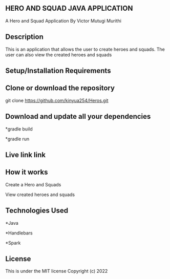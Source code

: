 ## HERO AND SQUAD JAVA APPLICATION

A Hero and Squad Application
By Victor Mutugi Murithi

## Description

This is an application that allows the user to create heroes and squads. The user can also view the created heroes and squads

## Setup/Installation Requirements

## Clone or download the repository
git clone https://github.com/kinyua254/Heros.git

## Download and update all your dependencies

*gradle build

*gradle run


## Live link link


## How it works

Create a Hero and Squads

View created heroes and squads

## Technologies Used

*Java

*Handlebars

*Spark

## License

This is under the MIT license Copyright (c) 2022